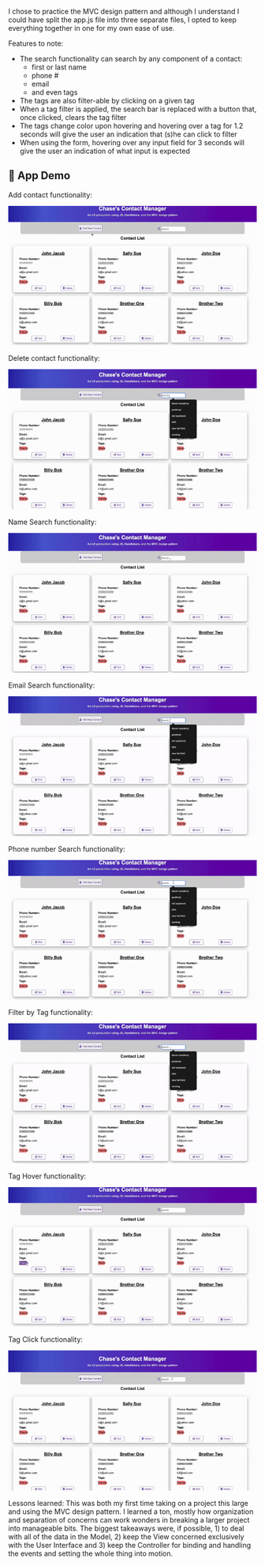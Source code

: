 I chose to practice the MVC design pattern and 
although I understand I could have split the app.js
file into three separate files, I opted to keep 
everything together in one for my own ease of use.

Features to note:
- The search functionality can search by any component of a
  contact:
    - first or last name
    - phone #
    - email
    - and even tags
- The tags are also filter-able by
   clicking on a given tag
- When a tag filter is applied, the
  search bar is replaced with a button
  that, once clicked, clears the tag filter
- The tags change color upon hovering
  and hovering over a tag for 1.2 seconds
  will give the user an indication that
  (s)he can click to filter
- When using the form, hovering over any
  input field for 3 seconds will give the
  user an indication of what input is expected

## 🚀 App Demo

Add contact functionality:

![Add Demo](assets/cmAdd.gif)

Delete contact functionality:

![Delete Demo](assets/cmDelete.gif)

Name Search functionality:

![Name Search Demo](assets/cmNameSearch.gif)

Email Search functionality:

![Email Search Demo](assets/cmEmailSearch.gif)

Phone number Search functionality:

![Phone number Search Demo](assets/cmsearch.gif)

Filter by Tag functionality:

![Tag Filter Demo](assets/cmTagFilter.gif)

Tag Hover functionality:

![Tag Hover Demo](assets/cmTagHover.gif)

Tag Click functionality:

![Tag Hover Demo](assets/cmTagClick.gif)

Lessons learned:
  This was both my first time taking on a project 
this large and using the MVC design pattern. I 
learned a ton, mostly how organization and
separation of concerns can work wonders in breaking
a larger project into manageable bits. The biggest
takeaways were, if possible, 1) to deal with all of 
the data in the Model, 2) keep the View concerned
exclusively with the User Interface and 3) keep the 
Controller for binding and handling the events and 
setting the whole thing into motion.

